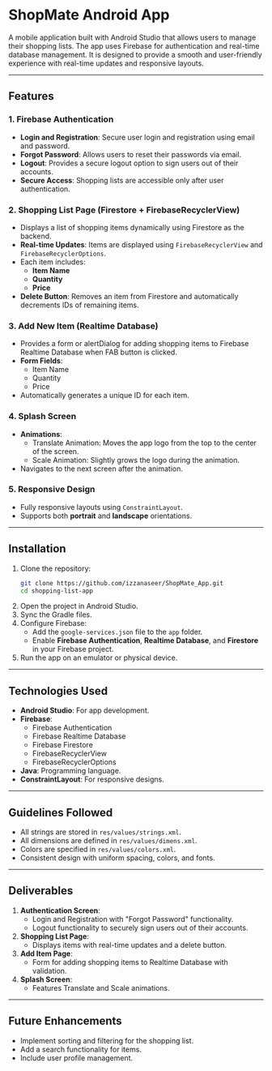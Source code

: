 # ShopMate Android App

A mobile application built with Android Studio that allows users to manage their shopping lists. The app uses Firebase for authentication and real-time database management. It is designed to provide a smooth and user-friendly experience with real-time updates and responsive layouts.

---

## Features

### 1. Firebase Authentication
- **Login and Registration**: Secure user login and registration using email and password.
- **Forgot Password**: Allows users to reset their passwords via email.
- **Logout**: Provides a secure logout option to sign users out of their accounts.
- **Secure Access**: Shopping lists are accessible only after user authentication.

### 2. Shopping List Page (Firestore + FirebaseRecyclerView)
- Displays a list of shopping items dynamically using Firestore as the backend.
- **Real-time Updates**: Items are displayed using `FirebaseRecyclerView` and `FirebaseRecyclerOptions`.
- Each item includes:
  - **Item Name**
  - **Quantity**
  - **Price**
- **Delete Button**: Removes an item from Firestore and automatically decrements IDs of remaining items.

### 3. Add New Item (Realtime Database)
- Provides a form or alertDialog for adding shopping items to Firebase Realtime Database when FAB button is clicked.
- **Form Fields**:
  - Item Name
  - Quantity
  - Price
- Automatically generates a unique ID for each item.

### 4. Splash Screen
- **Animations**:
  - Translate Animation: Moves the app logo from the top to the center of the screen.
  - Scale Animation: Slightly grows the logo during the animation.
- Navigates to the next screen after the animation.

### 5. Responsive Design
- Fully responsive layouts using `ConstraintLayout`.
- Supports both **portrait** and **landscape** orientations.

---

## Installation

1. Clone the repository:
   ```bash
   git clone https://github.com/izzanaseer/ShopMate_App.git
   cd shopping-list-app
2. Open the project in Android Studio.
3. Sync the Gradle files.
4. Configure Firebase:
   - Add the `google-services.json` file to the `app` folder.
   - Enable **Firebase Authentication**, **Realtime Database**, and **Firestore** in your Firebase project.
5. Run the app on an emulator or physical device.

---

## Technologies Used

- **Android Studio**: For app development.
- **Firebase**:
  - Firebase Authentication
  - Firebase Realtime Database
  - Firebase Firestore
  - FirebaseRecyclerView
  - FirebaseRecyclerOptions
- **Java**: Programming language.
- **ConstraintLayout**: For responsive designs.

---

## Guidelines Followed
- All strings are stored in `res/values/strings.xml`.
- All dimensions are defined in `res/values/dimens.xml`.
- Colors are specified in `res/values/colors.xml`.
- Consistent design with uniform spacing, colors, and fonts.

---

## Deliverables
1. **Authentication Screen**:
   - Login and Registration with "Forgot Password" functionality.
   - Logout functionality to securely sign users out of their accounts.
2. **Shopping List Page**:
   - Displays items with real-time updates and a delete button.
3. **Add Item Page**:
   - Form for adding shopping items to Realtime Database with validation.
4. **Splash Screen**:
   - Features Translate and Scale animations.

---

## Future Enhancements
- Implement sorting and filtering for the shopping list.
- Add a search functionality for items.
- Include user profile management.
